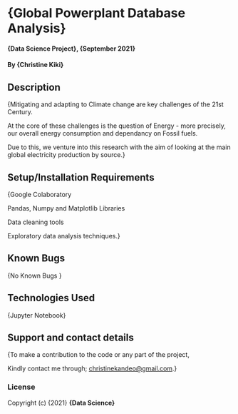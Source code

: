 # {Global Powerplant Database Analysis}

#### {Data Science Project}, {September 2021}

#### By **{Christine Kiki}**

## Description
{Mitigating and adapting to Climate change are key challenges of the 21st Century. 

At the core of these challenges is the question of Energy - more precisely, our overall energy consumption and dependancy on Fossil fuels. 

Due to this, we venture into this research with the aim of looking at the main global electricity production by source.}

## Setup/Installation Requirements
{Google Colaboratory

Pandas, Numpy and Matplotlib Libraries

Data cleaning tools

Exploratory data analysis techniques.}

## Known Bugs
{No Known Bugs }

## Technologies Used
{Jupyter Notebook}

## Support and contact details
{To make a contribution to the code or any part of the project, 

Kindly contact me through; christinekandeo@gmail.com.}
### License

Copyright (c) {2021} **{Data Science}**
